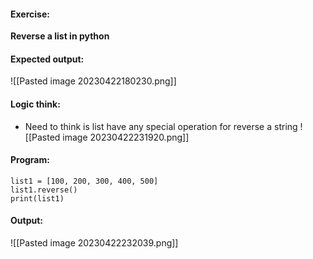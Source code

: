 #### Exercise:
**Reverse a list in python**

#### Expected output:

![[Pasted image 20230422180230.png]]

#### Logic think:
* Need to think is list have any special operation for reverse a string
![[Pasted image 20230422231920.png]]

#### Program:

```
list1 = [100, 200, 300, 400, 500]
list1.reverse()
print(list1)
```

#### Output:

![[Pasted image 20230422232039.png]]

